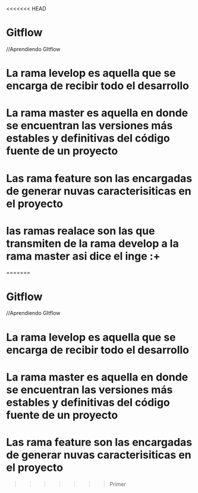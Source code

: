 <<<<<<< HEAD
# Gitflow
//Aprendiendo GItflow
# La rama levelop es aquella que se encarga de recibir todo el desarrollo

# La rama master es aquella en donde se encuentran las versiones más estables y definitivas del código fuente de un proyecto
# Las rama feature son las encargadas de generar nuvas caracterisiticas en el proyecto
# las ramas realace son las que transmiten de la rama develop a la rama master asi dice el inge :+
=======
# Gitflow
//Aprendiendo GItflow
# La rama levelop es aquella que se encarga de recibir todo el desarrollo

# La rama master es aquella en donde se encuentran las versiones más estables y definitivas del código fuente de un proyecto
# Las rama feature son las encargadas de generar nuvas caracterisiticas en el proyecto
>>>>>>> Primer
